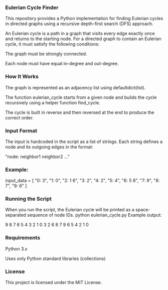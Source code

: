 ### Eulerian Cycle Finder

This repository provides a Python implementation for finding Eulerian cycles in directed graphs using a recursive depth-first search (DFS) approach.

An Eulerian cycle is a path in a graph that visits every edge exactly once and returns to the starting node. For a directed graph to contain an Eulerian cycle, it must satisfy the following conditions:

The graph must be strongly connected.

Each node must have equal in-degree and out-degree.

### How It Works

The graph is represented as an adjacency list using defaultdict(list).

The function eulerian_cycle starts from a given node and builds the cycle recursively using a helper function find_cycle.

The cycle is built in reverse and then reversed at the end to produce the correct order.

### Input Format

The input is hardcoded in the script as a list of strings. Each string defines a node and its outgoing edges in the format:

"node: neighbor1 neighbor2 ..."

### Example:

input_data = [
    "0: 3",
    "1: 0",
    "2: 1 6",
    "3: 2",
    "4: 2",
    "5: 4",
    "6: 5 8",
    "7: 9",
    "8: 7",
    "9: 6"
]

### Running the Script
When you run the script, the Eulerian cycle will be printed as a space-separated sequence of node IDs.
python eulerian_cycle.py
Example output:

9 8 7 6 5 4 3 2 1 0 3 2 6 8 7 9 6 5 4 2 1 0

### Requirements
Python 3.x

Uses only Python standard libraries (collections)

### License
This project is licensed under the MIT License.
